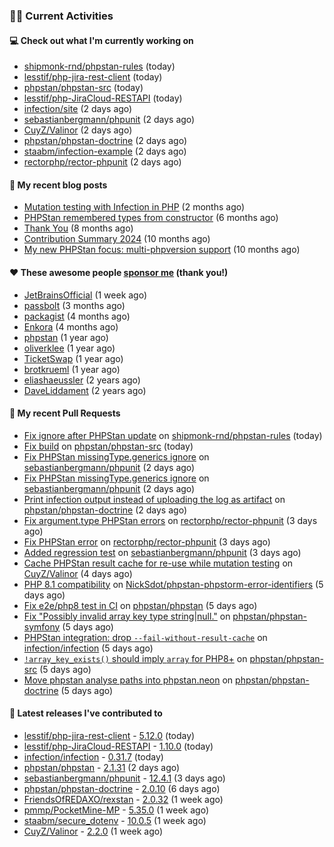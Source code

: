 ### 👨‍💻 Current Activities


#### 💻 Check out what I'm currently working on

- [shipmonk-rnd/phpstan-rules](https://github.com/shipmonk-rnd/phpstan-rules) (today)
- [lesstif/php-jira-rest-client](https://github.com/lesstif/php-jira-rest-client) (today)
- [phpstan/phpstan-src](https://github.com/phpstan/phpstan-src) (today)
- [lesstif/php-JiraCloud-RESTAPI](https://github.com/lesstif/php-JiraCloud-RESTAPI) (today)
- [infection/site](https://github.com/infection/site) (2 days ago)
- [sebastianbergmann/phpunit](https://github.com/sebastianbergmann/phpunit) (2 days ago)
- [CuyZ/Valinor](https://github.com/CuyZ/Valinor) (2 days ago)
- [phpstan/phpstan-doctrine](https://github.com/phpstan/phpstan-doctrine) (2 days ago)
- [staabm/infection-example](https://github.com/staabm/infection-example) (2 days ago)
- [rectorphp/rector-phpunit](https://github.com/rectorphp/rector-phpunit) (2 days ago)


#### 📜 My recent blog posts

- [Mutation testing with Infection in PHP](https://staabm.github.io/2025/08/01/infection-php-mutation-testing.html) (2 months ago)
- [PHPStan remembered types from constructor](https://staabm.github.io/2025/04/15/phpstan-remember-constructor-types.html) (6 months ago)
- [Thank You](https://staabm.github.io/2025/01/24/thank-you.html) (8 months ago)
- [Contribution Summary 2024](https://staabm.github.io/2024/12/11/contribution-summary-2024.html) (10 months ago)
- [My new PHPStan focus: multi-phpversion support](https://staabm.github.io/2024/11/28/phpstan-php-version-in-scope.html) (10 months ago)


#### ❤️ These awesome people [sponsor me](https://github.com/sponsors/staabm) (thank you!)

- [JetBrainsOfficial](https://github.com/JetBrainsOfficial) (1 week ago)
- [passbolt](https://github.com/passbolt) (3 months ago)
- [packagist](https://github.com/packagist) (4 months ago)
- [Enkora](https://github.com/Enkora) (4 months ago)
- [phpstan](https://github.com/phpstan) (1 year ago)
- [oliverklee](https://github.com/oliverklee) (1 year ago)
- [TicketSwap](https://github.com/TicketSwap) (1 year ago)
- [brotkrueml](https://github.com/brotkrueml) (1 year ago)
- [eliashaeussler](https://github.com/eliashaeussler) (2 years ago)
- [DaveLiddament](https://github.com/DaveLiddament) (2 years ago)


#### 🔨 My recent Pull Requests

- [Fix ignore after PHPStan update](https://github.com/shipmonk-rnd/phpstan-rules/pull/322) on [shipmonk-rnd/phpstan-rules](https://github.com/shipmonk-rnd/phpstan-rules) (today)
- [Fix build](https://github.com/phpstan/phpstan-src/pull/4428) on [phpstan/phpstan-src](https://github.com/phpstan/phpstan-src) (today)
- [Fix PHPStan missingType.generics ignore](https://github.com/sebastianbergmann/phpunit/pull/6387) on [sebastianbergmann/phpunit](https://github.com/sebastianbergmann/phpunit) (2 days ago)
- [Fix PHPStan missingType.generics ignore](https://github.com/sebastianbergmann/phpunit/pull/6386) on [sebastianbergmann/phpunit](https://github.com/sebastianbergmann/phpunit) (2 days ago)
- [Print infection output instead of uploading the log as artifact](https://github.com/phpstan/phpstan-doctrine/pull/696) on [phpstan/phpstan-doctrine](https://github.com/phpstan/phpstan-doctrine) (2 days ago)
- [Fix argument.type PHPStan errors](https://github.com/rectorphp/rector-phpunit/pull/553) on [rectorphp/rector-phpunit](https://github.com/rectorphp/rector-phpunit) (3 days ago)
- [Fix PHPStan error](https://github.com/rectorphp/rector-phpunit/pull/552) on [rectorphp/rector-phpunit](https://github.com/rectorphp/rector-phpunit) (3 days ago)
- [Added regression test](https://github.com/sebastianbergmann/phpunit/pull/6384) on [sebastianbergmann/phpunit](https://github.com/sebastianbergmann/phpunit) (3 days ago)
- [Cache PHPStan result cache for re-use while mutation testing](https://github.com/CuyZ/Valinor/pull/721) on [CuyZ/Valinor](https://github.com/CuyZ/Valinor) (4 days ago)
- [PHP 8.1 compatibility](https://github.com/NickSdot/phpstan-phpstorm-error-identifiers/pull/1) on [NickSdot/phpstan-phpstorm-error-identifiers](https://github.com/NickSdot/phpstan-phpstorm-error-identifiers) (5 days ago)
- [Fix e2e/php8 test in CI](https://github.com/phpstan/phpstan/pull/13650) on [phpstan/phpstan](https://github.com/phpstan/phpstan) (5 days ago)
- [Fix &#34;Possibly invalid array key type string|null.&#34;](https://github.com/phpstan/phpstan-symfony/pull/456) on [phpstan/phpstan-symfony](https://github.com/phpstan/phpstan-symfony) (5 days ago)
- [PHPStan integration: drop `--fail-without-result-cache`](https://github.com/infection/infection/pull/2429) on [infection/infection](https://github.com/infection/infection) (5 days ago)
- [`!array_key_exists()` should imply `array` for PHP8&#43;](https://github.com/phpstan/phpstan-src/pull/4417) on [phpstan/phpstan-src](https://github.com/phpstan/phpstan-src) (5 days ago)
- [Move phpstan analyse paths into phpstan.neon](https://github.com/phpstan/phpstan-doctrine/pull/694) on [phpstan/phpstan-doctrine](https://github.com/phpstan/phpstan-doctrine) (5 days ago)


#### 🔭 Latest releases I've contributed to

- [lesstif/php-jira-rest-client](https://github.com/lesstif/php-jira-rest-client) - [5.12.0](https://github.com/lesstif/php-jira-rest-client/releases/tag/5.12.0) (today)
- [lesstif/php-JiraCloud-RESTAPI](https://github.com/lesstif/php-JiraCloud-RESTAPI) - [1.10.0](https://github.com/lesstif/php-JiraCloud-RESTAPI/releases/tag/1.10.0) (today)
- [infection/infection](https://github.com/infection/infection) - [0.31.7](https://github.com/infection/infection/releases/tag/0.31.7) (today)
- [phpstan/phpstan](https://github.com/phpstan/phpstan) - [2.1.31](https://github.com/phpstan/phpstan/releases/tag/2.1.31) (2 days ago)
- [sebastianbergmann/phpunit](https://github.com/sebastianbergmann/phpunit) - [12.4.1](https://github.com/sebastianbergmann/phpunit/releases/tag/12.4.1) (3 days ago)
- [phpstan/phpstan-doctrine](https://github.com/phpstan/phpstan-doctrine) - [2.0.10](https://github.com/phpstan/phpstan-doctrine/releases/tag/2.0.10) (6 days ago)
- [FriendsOfREDAXO/rexstan](https://github.com/FriendsOfREDAXO/rexstan) - [2.0.32](https://github.com/FriendsOfREDAXO/rexstan/releases/tag/2.0.32) (1 week ago)
- [pmmp/PocketMine-MP](https://github.com/pmmp/PocketMine-MP) - [5.35.0](https://github.com/pmmp/PocketMine-MP/releases/tag/5.35.0) (1 week ago)
- [staabm/secure_dotenv](https://github.com/staabm/secure_dotenv) - [10.0.5](https://github.com/staabm/secure_dotenv/releases/tag/10.0.5) (1 week ago)
- [CuyZ/Valinor](https://github.com/CuyZ/Valinor) - [2.2.0](https://github.com/CuyZ/Valinor/releases/tag/2.2.0) (1 week ago)
